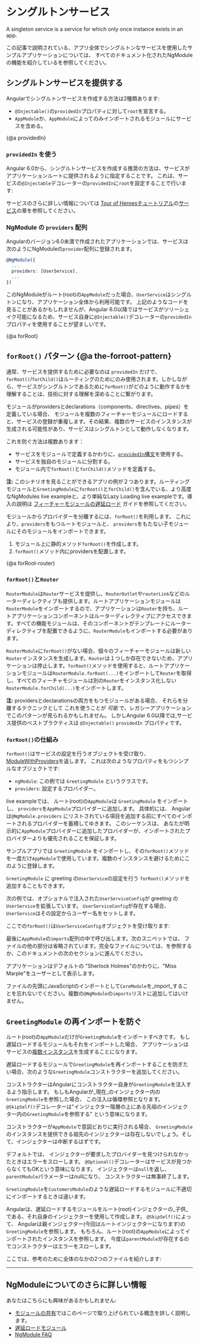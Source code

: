 # シングルトンサービス

A singleton service is a service for which only once instance exists in an app.

この記事で説明されている、アプリ全体でシングルトンなサービスを使用したサンプルアプリケーションについては、
すべてのドキュメント化されたNgModuleの機能を紹介している<live-example name="ngmodules"></live-example>を参照してください。

## シングルトンサービスを提供する

Angularでシングルトンサービスを作成する方法は2種類あります:

* `@Injectable()`の`providedIn`プロパティに対して`root`を宣言する。
* `AppModule`か、`AppModule`によってのみインポートされるモジュールにサービスを含める。

{@a providedIn}

### `providedIn` を使う

Angular 6.0から、シングルトンサービスを作成する推奨の方法は、サービスがアプリケーションルートに提供されるように指定することです。 これは、サービスの`@Injectable`デコレーターの`providedIn`に`root`を設定することで行います:

<code-example path="providers/src/app/user.service.0.ts"  header="src/app/user.service.ts"></code-example>


サービスのさらに詳しい情報については
[Tour of Heroesチュートリアル](tutorial)の[サービス](tutorial/toh-pt4)の章を参照してください。

### NgModule の `providers` 配列

Angularのバージョン6.0未満で作成されたアプリケーションでは、サービスは次のようにNgModuleの`provider`配列に登録されます。

```ts
@NgModule({
  ...
  providers: [UserService],
  ...
})

```

このNgModuleがルート(root)の`AppModule`だった場合、`UserService`はシングルトンになり、アプリケーション全体から利用可能です。
上記のようなコードを見ることがあるかもしれませんが、Angular 6.0以降ではサービスがツリーシェイク可能になるため、サービス自身に`@Injectable()`デコレーターの`providedIn`プロパティを使用することが望ましいです。

{@a forRoot}

## `forRoot()` パターン {@a the-forroot-pattern}

通常、サービスを提供するために必要なのは `providedIn` だけで、`forRoot()`/`forChild()`はルーティングのためにのみ使用されます。しかしながら、サービスがシングルトンであるために`forRoot()`がどのように動作するかを理解することは、技術に対する理解を深めることに繋がります。

モジュールがprovidersとdeclarations（components、directives、pipes）を定義している場合、
モジュールを複数のフィーチャーモジュールにロードすると、サービスの登録が重複します。その結果、複数のサービスのインスタンスが生成される可能性があり、サービスはシングルトンとして動作しなくなります。

これを防ぐ方法は複数あります：

* サービスをモジュールで定義するかわりに、[`providedIn`構文](guide/singleton-services#providedIn)を使用する。
* サービスを独自のモジュールに分割する。
* モジュール内で`forRoot()`と`forChild()`メソッドを定義する。

<div class="alert is-helpful">

**注:** このシナリオを見ることができるアプリの例が２つあります。ルーティングモジュールと`GreetingModule`に`forRoot()`と`forChild()`を含んでいる、より高度な<live-example noDownload  name="ngmodules">NgModules live example</live-example>と、より単純な<live-example name="lazy-loading-ngmodules" noDownload>Lazy Loading live example</live-example>です。導入の説明は [フィーチャーモジュールの遅延ロード](guide/lazy-loading-ngmodules) ガイドを参照してください。

</div>


モジュールからプロバイダーを分離するには、`forRoot()`を利用します。
これにより、`providers`をもつルートモジュールと、
`providers`をもたない子モジュールにそのモジュールをインポートできます。

1. モジュール上に静的メソッド`forRoot()`を作成します。
2. `forRoot()`メソッド内にprovidersを配置します。

<code-example path="ngmodules/src/app/greeting/greeting.module.ts" region="for-root" header="src/app/greeting/greeting.module.ts"></code-example>


{@a forRoot-router}

### `forRoot()`と`Router`

`RouterModule`は`Router`サービスを提供し、`RouterOutlet`や`routerLink`などのルーターディレクティブも提供します。ルートアプリケーションモジュールは`RouterModule`をインポートするので、アプリケーションは`Router`を持ち、ルートアプリケーションコンポーネントはルーターディレクティブにアクセスできます。すべての機能モジュールは、そのコンポーネントがテンプレートにルーターディレクティブを配置できるように、`RouterModule`もインポートする必要があります。

`RouterModule`に`forRoot()`がない場合、個々のフィーチャーモジュールは新しい`Router`インスタンスを生成します。`Router`は１つしか存在できないため、アプリケーションは停止します。`forRoot()`メソッドを使用すると、ルートアプリケーションモジュールは`RouterModule.forRoot(...)`をインポートして`Router`を取得し、すべてのフィーチャモジュールは別の`Router`をインスタンス化しない`RouterModule.forChild(...)`をインポートします。

<div class="alert is-helpful">

**注:** providersとdeclarationsの両方をもつモジュールがある場合、
それらを分離するテクニックとして
これを使うことが _可能_ で、レガシーアプリケーションでこのパターンが見られるかもしれません。
しかしAngular 6.0以降では,サービス提供のベストプラクティスは
`@Injectable()` `providedIn` プロパティです。

</div>

### `forRoot()`の仕組み

`forRoot()`はサービスの設定を行うオブジェクトを受け取り、
[ModuleWithProviders](api/core/ModuleWithProviders)を返します。
これは次のようなプロパティをもつシンプルなオブジェクトです:

* `ngModule`: この例では `GreetingModule` というクラスです。
* `providers`: 設定するプロバイダー。

<live-example name="ngmodules">live example</live-example>では、
ルート(root)の`AppModule`は `GreetingModule` をインポートし、
`providers`を`AppModule`プロバイダーに追加します。
具体的には、
Angularは`@NgModule.providers`
にリストされている項目を追加する前にすべてのインポートされるプロバイダーを蓄積してゆきます。
このシーケンスは、
あなたが明示的に`AppModule`プロバイダーに追加したプロバイダーが、インポートされたプロバイダーよりも優先されることを保証します。

サンプルアプリでは `GreetingModule` をインポートし、その`forRoot()`メソッドを一度だけ`AppModule`で使用しています。複数のインスタンスを避けるためにこのように登録します。

`GreetingModule` に greeting の`UserService`の設定を行う
`forRoot()`メソッドを追加することもできます。

次の例では、オプショナルで注入された`UserServiceConfig`が greeting の`UserService`を拡張しています。
`UserServiceConfig`が存在する場合、`UserService`はその設定からユーザー名をセットします。

<code-example path="ngmodules/src/app/greeting/user.service.ts" region="ctor" header="src/app/greeting/user.service.ts (constructor)"></code-example>

ここでの`forRoot()`は`UserServiceConfig`オブジェクトを受け取ります:

<code-example path="ngmodules/src/app/greeting/greeting.module.ts" region="for-root" header="src/app/greeting/greeting.module.ts (forRoot)"></code-example>

最後に`AppModule`の`imports`配列の中で呼び出します。次のスニペットでは、
ファイルの他の部分は省略されています。完全なファイルについては、<live-example name="ngmodules"></live-example>を参照するか、このドキュメントの次のセクションに進んでください。

<code-example path="ngmodules/src/app/greeting/greeting.module.ts" region="ctor" header="src/app/greeting/greeting.module.ts"></code-example>

アプリケーションはデフォルトの "Sherlock Holmes"のかわりに、"Miss Marple"をユーザーとして表示します。

ファイルの先頭にJavaScriptのインポートとして`CoreModule`を_import_することを忘れないでください。複数の`@NgModule`の`imports`リストに追加してはいけません。

<!-- KW--Does this mean that if we need it elsewhere we only import it at the top? I thought the services would all be available since we were importing it into `AppModule` in `providers`. -->

## `GreetingModule` の再インポートを防ぐ

ルート(root)の`AppModule`だけが`GreetingModule`をインポートすべきです。
もし遅延ロードするモジュールもそれをインポートした場合、
アプリケーションはサービスの[複数インスタンス](guide/ngmodule-faq#q-why-bad)を生成することになります。

遅延ロードするモジュールで`GreetingModule`を再インポートすることを防ぎたい場合、次のような`GreetingModule`コンストラクターを追加してください。

<code-example path="ngmodules/src/app/greeting/greeting.module.ts" region="ctor" header="src/app/greeting/greeting.module.ts" linenums="false">

</code-example>

コンストラクターはAngularにコンストラクター自身が`GreetingModule`を注入するよう指示します。
もしもAngularが_現在_のインジェクター内の`GreetingModule`を参照した場合、
この注入は循環参照となります。
`@SkipSelf()`デコレーターは"インジェクター階層の上にある先祖のインジェクター内の`GreetingModule`を参照する"
という意味になります。

コンストラクターが`AppModule`で意図どおりに実行される場合、
`GreetingModule`のインスタンスを提供できる祖先のインジェクターは存在しないでしょう。そして、インジェクターは中断するはずです。

デフォルトでは、
インジェクターが要求したプロバイダーを見つけられなかったときはエラーをスローします。
`@Optional()`デコレーターはサービスが見つからなくてもOKという意味になります。
インジェクターは`null`を返し、`parentModule`パラメーターはnullになり、
コンストラクターは無事終了します。

`GreetingModule`を`CustomersModule`のような遅延ロードするモジュールに不適切にインポートするときは違います。

Angularは、遅延ロードするモジュールをルート(root)インジェクターの_子供_である、それ自身のインジェクターを使用して作成します。
`@SkipSelf()`によって、
Angularは親インジェクター(今回はルートインジェクターになります)の`GreetingModule`を参照します。
もちろん、ルート(root)の`AppModule`によってインポートされたインスタンスを参照します。
今度は`parentModule`が存在するのでコンストラクターはエラーをスローします。

ここでは、参考のために全体のなかの2つのファイルを紹介します:

<code-tabs>
 <code-pane header="app.module.ts" path="ngmodules/src/app/app.module.ts">
 </code-pane>
 <code-pane header="greeting.module.ts" region="whole-greeting-module" path="ngmodules/src/app/greeting/greeting.module.ts">
 </code-pane>
</code-tabs>


<hr />

## NgModuleについてのさらに詳しい情報

あなたはこちらにも興味があるかもしれません:
* [モジュールの共有](guide/sharing-ngmodules)ではこのページで取り上げられている概念を詳しく説明します。
* [遅延ロードモジュール](guide/lazy-loading-ngmodules)
* [NgModule FAQ](guide/ngmodule-faq)
